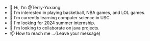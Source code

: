 - 👋 Hi, I’m @Terry-Yuxiang
- 👀 I’m interested in playing basketball, NBA games, and LOL games.
- 🌱 I’m currently learning computer science in USC.
- 🧷 I'm looking for 2024 summer internship.
- 💞️ I’m looking to collaborate on java projects.
- 📫 How to reach me ...(Leave your message)

<!---
Terry-Yuxiang/Terry-Yuxiang is a ✨ special ✨ repository because its `README.md` (this file) appears on your GitHub profile.
You can click the Preview link to take a look at your changes.
--->
